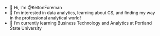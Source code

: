 - 👋 Hi, I’m @KeltonForeman
- 👀 I’m interested in data analytics, learning about CS, and finding my way in the professional analytical world!
- 🌱 I’m currently learning Business Technology and Analytics at Portland State University
